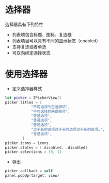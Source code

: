 # 选择器
选择器具有下列特性
- 列表项包含标题、图标、复选框
- 列表项目可以具有不同的显示状态（enabled）
- 支持复选或者单选
- 可双向绑定选择状态

# 使用选择器
* 定义选择器样式
``` swift
let picker = ZPickerView()
picker.titles = [
            "不可选择的已选择项",
            "不可选择的未选择项",
            "普通选项",
            "普通选项",
            "普通选项",
            "过于长的选项过于长的选项过于长的选项…",
            "普通选项",
        ]
picker.icons = icons
picker.states = [.disabled, .disabled]
picker.selections = [0, 1]
```
* 弹出
``` swift
picker.callback = self
panel.popUp(target: view)
```
